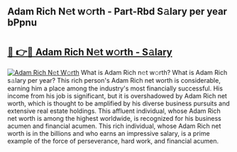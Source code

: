 ## Adam Rich N𝚎t w𝚘rth - Part-Rbd S𝚊lary per year bPpnu

# <h2><a href="http://gc56yv6.nevu.top/?p=Adam+Rich">🔗 👉🔴 Adam Rich N𝚎t w𝚘rth - S𝚊lary</a></h2>

[![Adam Rich N𝚎t W𝚘rth](https://i.imgur.com/Oavwk0R.jpeg)](http://gc56yv6.nevu.top/?p=Adam+Rich)
What is Adam Rich n𝚎t w𝚘rth? What is Adam Rich s𝚊lary per year?
This rich person's Adam Rich net worth is considerable, earning him a place among the industry's most financially successful. His income from his job is significant, but it is overshadowed by Adam Rich net worth, which is thought to be amplified by his diverse business pursuits and extensive real estate holdings. This affluent individual, whose Adam Rich net worth is among the highest worldwide, is recognized for his business acumen and financial acumen. This rich individual, whose Adam Rich net worth is in the billions and who earns an impressive salary, is a prime example of the force of perseverance, hard work, and financial acumen.
